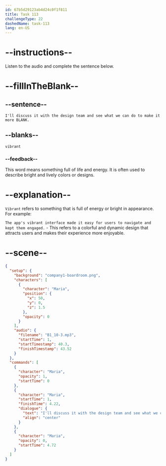 ```yaml
---
id: 67b5d29123ab4d24c0f1f811
title: Task 113
challengeType: 22
dashedName: task-113
lang: en-US
---
```


<!-- (audio) Maria: I'll discuss it with the design team and see what we can do to make it more vibrant. -->

# --instructions--

Listen to the audio and complete the sentence below.

# --fillInTheBlank--

## --sentence--

`I'll discuss it with the design team and see what we can do to make it more BLANK.`

## --blanks--

`vibrant`

### --feedback--

This word means something full of life and energy. It is often used to describe bright and lively colors or designs.

# --explanation--

`Vibrant` refers to something that is full of energy or bright in appearance. For example:

`The app's vibrant interface made it easy for users to navigate and kept them engaged.` - This refers to a colorful and dynamic design that attracts users and makes their experience more enjoyable.

# --scene--

```json
{
  "setup": {
    "background": "company1-boardroom.png",
    "characters": [
      {
        "character": "Maria",
        "position": {
          "x": 50,
          "y": 0,
          "z": 1.5
        },
        "opacity": 0
      }
    ],
    "audio": {
      "filename": "B1_10-3.mp3",
      "startTime": 1,
      "startTimestamp": 40.3,
      "finishTimestamp": 43.52
    }
  },
  "commands": [
    {
      "character": "Maria",
      "opacity": 1,
      "startTime": 0
    },
    {
      "character": "Maria",
      "startTime": 1,
      "finishTime": 4.22,
      "dialogue": {
        "text": "I'll discuss it with the design team and see what we can do to make it more vibrant.",
        "align": "center"
      }
    },
    {
      "character": "Maria",
      "opacity": 0,
      "startTime": 4.72
    }
  ]
}
```
